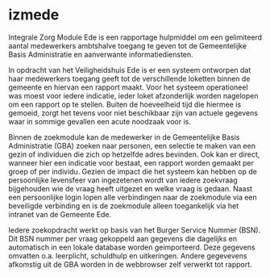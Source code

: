 izmede
======

Integrale Zorg Module Ede is een rapportage hulpmiddel om een gelimiteerd aantal medewerkers ambtshalve toegang te geven tot de Gemeentelijke Basis Administratie en aanverwante informatiediensten.

In opdracht van het Veiligheidshuis Ede is er een systeem ontworpen dat haar medewerkers toegang geeft tot de verschillende loketten binnen de gemeente en hiervan een rapport maakt. Voor het systeem operationeel was moest voor iedere indicatie, ieder loket afzonderlijk worden nagelopen om een rapport op te stellen. Buiten de hoeveelheid tijd die hiermee is gemoeid, zorgt het tevens voor niet beschikbaar zijn van actuele gegevens waar in sommige gevallen een acute noodzaak voor is.

Binnen de zoekmodule kan de medewerker in de Gemeentelijke Basis Administratie (GBA) zoeken naar personen, een selectie te maken van een gezin of individuen die zich op hetzelfde adres bevinden. Ook kan er direct, wanneer hier een indicatie voor bestaat, een rapport worden gemaakt per groep of per individu. Gezien de impact die het systeem kan hebben op de persoonlijke levensfeer van ingezetenen wordt van iedere zoekvraag bijgehouden wie de vraag heeft uitgezet en welke vraag is gedaan. Naast een persoonlijke login lopen alle verbindingen naar de zoekmodule via een beveiligde verbinding en is de zoekmodule alleen toegankelijk via het intranet van de Gemeente Ede.

Iedere zoekopdracht werkt op basis van het Burger Service Nummer (BSN). Dit BSN nummer per vraag gekoppeld aan gegevens die dagelijks en automatisch in een lokale database worden geimporteerd. Deze gegevens omvatten o.a. leerplicht, schuldhulp en uitkeringen. Andere gegevevens afkomstig uit de GBA worden in de webbrowser zelf verwerkt tot rapport.